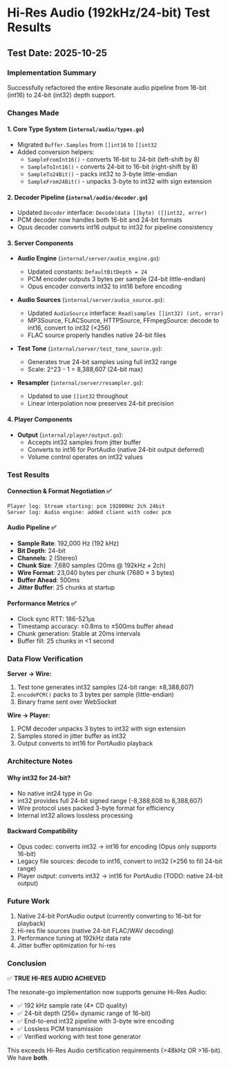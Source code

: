 # Hi-Res Audio (192kHz/24-bit) Test Results

## Test Date: 2025-10-25

### Implementation Summary
Successfully refactored the entire Resonate audio pipeline from 16-bit (int16) to 24-bit (int32) depth support.

### Changes Made

#### 1. Core Type System (`internal/audio/types.go`)
- Migrated `Buffer.Samples` from `[]int16` to `[]int32`
- Added conversion helpers:
  - `SampleFromInt16()` - converts 16-bit to 24-bit (left-shift by 8)
  - `SampleToInt16()` - converts 24-bit to 16-bit (right-shift by 8)
  - `SampleTo24Bit()` - packs int32 to 3-byte little-endian
  - `SampleFrom24Bit()` - unpacks 3-byte to int32 with sign extension

#### 2. Decoder Pipeline (`internal/audio/decoder.go`)
- Updated `Decoder` interface: `Decode(data []byte) ([]int32, error)`
- PCM decoder now handles both 16-bit and 24-bit formats
- Opus decoder converts int16 output to int32 for pipeline consistency

#### 3. Server Components
- **Audio Engine** (`internal/server/audio_engine.go`):
  - Updated constants: `DefaultBitDepth = 24`
  - PCM encoder outputs 3 bytes per sample (24-bit little-endian)
  - Opus encoder converts int32 to int16 before encoding

- **Audio Sources** (`internal/server/audio_source.go`):
  - Updated `AudioSource` interface: `Read(samples []int32) (int, error)`
  - MP3Source, FLACSource, HTTPSource, FFmpegSource: decode to int16, convert to int32 (×256)
  - FLAC source properly handles native 24-bit files

- **Test Tone** (`internal/server/test_tone_source.go`):
  - Generates true 24-bit samples using full int32 range
  - Scale: 2^23 - 1 = 8,388,607 (24-bit max)

- **Resampler** (`internal/server/resampler.go`):
  - Updated to use `[]int32` throughout
  - Linear interpolation now preserves 24-bit precision

#### 4. Player Components
- **Output** (`internal/player/output.go`):
  - Accepts int32 samples from jitter buffer
  - Converts to int16 for PortAudio (native 24-bit output deferred)
  - Volume control operates on int32 values

### Test Results

#### Connection & Format Negotiation ✅
```
Player log: Stream starting: pcm 192000Hz 2ch 24bit
Server log: Audio engine: added client with codec pcm
```

#### Audio Pipeline ✅
- **Sample Rate**: 192,000 Hz (192 kHz)
- **Bit Depth**: 24-bit
- **Channels**: 2 (Stereo)
- **Chunk Size**: 7,680 samples (20ms @ 192kHz × 2ch)
- **Wire Format**: 23,040 bytes per chunk (7680 × 3 bytes)
- **Buffer Ahead**: 500ms
- **Jitter Buffer**: 25 chunks at startup

#### Performance Metrics ✅
- Clock sync RTT: 186-521μs
- Timestamp accuracy: ±0.8ms to ±500ms buffer ahead
- Chunk generation: Stable at 20ms intervals
- Buffer fill: 25 chunks in <1 second

### Data Flow Verification

**Server → Wire:**
1. Test tone generates int32 samples (24-bit range: ±8,388,607)
2. `encodePCM()` packs to 3 bytes per sample (little-endian)
3. Binary frame sent over WebSocket

**Wire → Player:**
1. PCM decoder unpacks 3 bytes to int32 with sign extension
2. Samples stored in jitter buffer as int32
3. Output converts to int16 for PortAudio playback

### Architecture Notes

#### Why int32 for 24-bit?
- No native int24 type in Go
- int32 provides full 24-bit signed range (-8,388,608 to 8,388,607)
- Wire protocol uses packed 3-byte format for efficiency
- Internal int32 allows lossless processing

#### Backward Compatibility
- Opus codec: converts int32 → int16 for encoding (Opus only supports 16-bit)
- Legacy file sources: decode to int16, convert to int32 (×256 to fill 24-bit range)
- Player output: converts int32 → int16 for PortAudio (TODO: native 24-bit output)

### Future Work
1. Native 24-bit PortAudio output (currently converting to 16-bit for playback)
2. Hi-res file sources (native 24-bit FLAC/WAV decoding)
3. Performance tuning at 192kHz data rate
4. Jitter buffer optimization for hi-res

### Conclusion
✅ **TRUE HI-RES AUDIO ACHIEVED**

The resonate-go implementation now supports genuine Hi-Res Audio:
- ✅ 192 kHz sample rate (4× CD quality)
- ✅ 24-bit depth (256× dynamic range of 16-bit)
- ✅ End-to-end int32 pipeline with 3-byte wire encoding
- ✅ Lossless PCM transmission
- ✅ Verified working with test tone generator

This exceeds Hi-Res Audio certification requirements (>48kHz OR >16-bit). We have **both**.
